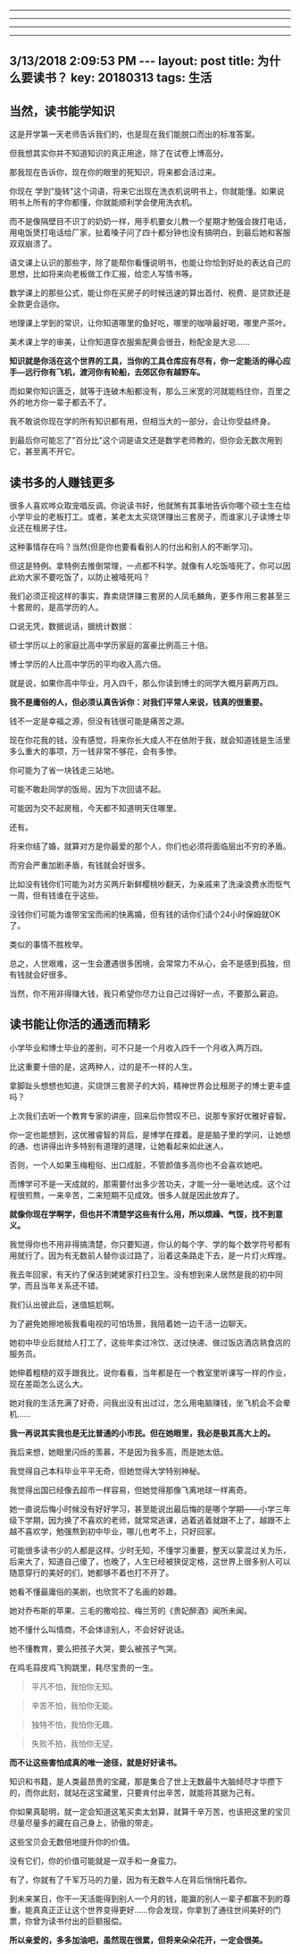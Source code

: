 

----------


----------


----------


----------
3/13/2018 2:09:53 PM ---
layout: post
title: 为什么要读书？
key: 20180313
tags: 生活
---

## 当然，读书能学知识

这是开学第一天老师告诉我们的，也是现在我们能脱口而出的标准答案。

但我想其实你并不知道知识的真正用途，除了在试卷上博高分。

那我现在告诉你，现在你的眼里的死知识，将来都会活过来。

你现在 学到"旋转"这个词语，将来它出现在洗衣机说明书上，你就能懂。如果说明书上所有的字你都懂，你就能顺利学会使用洗衣机。

而不是像隔壁目不识丁的奶奶一样，用手机要女儿教一个星期才勉强会拨打电话，用电饭煲打电话给厂家，扯着嗓子问了四十都分钟也没有搞明白，到最后她和客服双双崩溃了。

语文课上认识的那些字，除了能帮你看懂说明书，也能让你恰到好处的表达自己的思想，比如将来向老板做工作汇报，给恋人写情书等。

数学课上的那些公式，能让你在买房子的时候迅速的算出首付、税费、是贷款还是全款更合适你。

地理课上学到的常识，让你知道哪里的鱼好吃，哪里的咖啡最好喝，哪里产茶叶。

美术课上学的审美，让你知道穿衣服紫配黄会很丑，粉配金是大忌......

**知识就是你活在这个世界的工具，当你的工具仓库应有尽有，你一定能活的得心应手—远行你有飞机，渡河你有轮船，去郊区你有越野车。**

而如果你知识匮乏，就等于连破木船都没有，那么三米宽的河就能档住你，百里之外的地方你一辈子都去不了。

我不敢说你现在学的所有知识都有用，但相当大的一部分，会让你受益终身。

到最后你可能忘了"百分比"这个词是语文还是数学老师教的，但你会无数次用到它，甚至离不开它。

## 读书多的人赚钱更多

很多人喜欢哗众取宠唱反调。你说读书好，他就煞有其事地告诉你哪个硕士生在给小学毕业的老板打工。或者，某老太太买烧饼赚出三套房子，而谁家儿子读博士毕业还在租房子住。

这种事情存在吗？当然(但是你也要看看别人的付出和别人的不断学习)。

但这是特例。拿特例去推倒常理，一点都不科学。就像有人吃饭噎死了，你可以因此劝大家不要吃饭了，以防止被噎死吗？

我们必须正视这样的事实，靠卖烧饼赚三套房的人凤毛麟角，更多作用三套甚至三十套房的，是高学历的人。

口说无凭，数据说话，据统计数据：

硕士学历以上的家庭比高中学历家庭的富豪比例高三十倍。

博士学历的人比高中学历的平均收入高六倍。

就是说，如果你高中毕业，月入四千，那么你读到博士的同学大概月薪两万四。

**我不是庸俗的人，但必须认真告诉你：对我们平常人来说，钱真的很重要。**

钱不一定是幸福之源，但没有钱很可能是痛苦之源。

现在你花我的钱，没有感觉，将来你长大成人不在依附于我，就会知道钱是生活里多么重大的事项，万一钱非常不够花，会有多惨。

你可能为了省一块钱走三站地。

可能不敢赴同学的饭局，因为下次回请不起。

可能因为交不起房租，今天都不知道明天住哪里。

还有。

将来你结了婚，就算对方是你最爱的那个人，你们也必须将面临层出不穷的矛盾。

而穷会严重加剧矛盾，有钱就会好很多。

比如没有钱你们可能为对方买两斤新鲜樱桃吵翻天，为亲戚来了洗澡浪费水而怄气一周，但有钱谁在乎这些。

没钱你们可能为谁带宝宝而闹的快离婚，但有钱的话你们请个24小时保姆就OK了。

类似的事情不胜枚举。

总之，人世艰难，这一生会遭遇很多困境，会常常力不从心，会不是感到孤独，但有钱就会好很多。

当然，你不用非得赚大钱，我只希望你尽力让自己过得好一点，不要那么窘迫。

## 读书能让你活的通透而精彩

小学毕业和博士毕业的差别，可不只是一个月收入四千一个月收入两万四。

比这重要十倍的是，这两种人，过的是不一样的人生。

拿脚趾头想想也知道，买烧饼三套房子的大妈，精神世界会比租房子的博士更丰盛吗？

上次我们去听一个教育专家的讲座，回来后你赞叹不已，说那专家好优雅好睿智。

你一定也能想到，这优雅睿智的背后，是博学在撑着。是是脑子里的学问，让她想的通、也讲得出许多特别有道理的道理，让她看起来如此迷人。

否则，一个人如果玉梅粗俗、出口成脏，不管颜值多高你也不会喜欢她吧。

而博学可不是一天成就的，那需要付出多少苦功夫，才能一分一毫地达成。这个过程很煎熬，一来辛苦，二来短期不见成效。很多人就是因此放弃了。

**就像你现在学啊学，但也并不清楚学这些有什么用，所以烦躁、气馁，找不到意义。**

我觉得你也不用非得搞清楚，你只要知道，你认的每个字、学的每个数学符号都有用就行了。因为有无数前人替你谈过路了，沿着这条路走下去，是一片灯火辉煌。

我去年回家，有天约了保洁到姥姥家打扫卫生。没有想到来人居然是我的初中同学，而且当年关系还不错。

我们认出彼此后，迷值尴尬啊。

为了避免她擦地板我看电视的可怕场景，我陪着她一边干活一边聊天。

她初中毕业后就给人打工了，这些年卖过冷饮、送过快递、做过饭店酒店熟食店的服务员。

她伸着粗糙的双手跟我比，说你看看，当年都是在一个教室里听课写一样的作业，现在差距怎么这么大。

她对我的生活充满了好奇，问我出没有出过过，怎么用电脑赚钱，坐飞机会不会晕机......

**我一再说其实我也是无比普通的小市民。但在她眼里，我必是极其高大上的。**

我后来想，她眼里闪烁的羡慕，不是因为我多高，而是她太低。

我觉得自己本科毕业平平无奇，但她觉得大学特别神秘。

我觉得出国已经像去超市一样容易，但她觉得那像飞离地球一样离奇。

她一直说后悔小时候没有好好学习，甚至能说出最后悔的是哪个学期——小学三年级下学期，因为换了不喜欢的老师，就常常逃课，逃着逃着就跟不上了，越跟不上越不喜欢学，勉强熬到初中毕业，哪儿也考不上，只好回家。

可能很多读书少的人都是这样。少时无知，不懂学习重要，整天以蒙混过关为乐，后来大了，知道自己傻了，也晚了，人生已经被狭促定格，这世界上很多别人可以随意穿行的美好的们，她都够不着也打不开了。

她看不懂最庸俗的美剧，也欣赏不了名画的妙趣。

她对乔布斯的苹果、三毛的撒哈拉、梅兰芳的《贵妃醉酒》闻所未闻。

她不懂什么叫情商，不会体谅别人，不会好好说话。

他不懂教育，要么把孩子大哭，要么被孩子气哭。

在鸡毛蒜皮鸡飞狗跳里，耗尽宝贵的一生。

>平凡不怕，我怕你无知。

>辛苦不怕，我怕你无能。

>独特不怕，我怕你无趣。

>失败不拍，我怕你无望。

**而不让这些害怕成真的唯一途径，就是好好读书。**

知识和书籍，是人类最昂贵的宝藏，那是集合了世上无数最牛大脑倾尽才华攒下的，而你此刻，就站在这宝藏里，只要肯付出辛苦，就能将其据为己有。

你如果真聪明，就一定会知道这笔买卖太划算，就算千辛万苦，也该把这里的宝贝尽量尽量多的藏在自己身上，骄傲的带走。

这些宝贝会无数倍地提升你的价值。

没有它们，你的价值可能就是一双手和一身蛮力。

有了，你就有了千军万马的力量，因为有无数牛人在背后悄悄托着你。

到未来某日，你干一天活能得到别人一个月的钱，能赢的别人一辈子都赢不到的尊重，能真真正正让这个世界变得更好......你会发现，你拿到了通往世间美好的门票，你曾为读书付出的巨额报偿。

**所以亲爱的，多多加油吧，虽然现在很累，但将来朵朵花开，一定会很美。**






